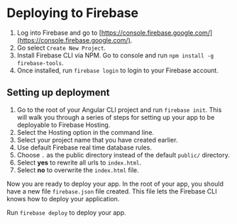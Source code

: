 # Deploying to Firebase

1. Log into Firebase and go to [https://console.firebase.google.com/](https://console.firebase.google.com/).
2. Go select `Create New Project`.
3. Install Firebase CLI via NPM. Go to console and run `npm install -g firebase-tools`.
4. Once installed, run `firebase login` to login to your Firebase account.

## Setting up deployment
1. Go to the root of your Angular CLI project and run `firebase init`. This will walk you through a series of steps for setting up your app to be deployable to Firebase Hosting.
2. Select the Hosting option in the command line.
3. Select your project name that you have created earlier.
4. Use default Firebase real time database rules.
5. Choose `.` as the public directory instead of the default `public/` directory.
6. Select <b>yes</b> to rewrite all urls to `index.html`.
7. Select <b>no</b> to overwrite the `index.html` file.

Now you are ready to deploy your app. In the root of your app, you should have a new file `firebase.json` file created. This file lets the Firebase CLI knows how to deploy your application.

Run `firebase deploy` to deploy your app.
